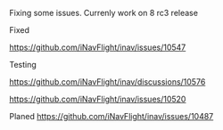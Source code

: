 Fixing some issues. Currenly work on 8 rc3 release

Fixed

https://github.com/iNavFlight/inav/issues/10547

Testing

https://github.com/iNavFlight/inav/discussions/10576

https://github.com/iNavFlight/inav/issues/10520

Planed
https://github.com/iNavFlight/inav/issues/10487
